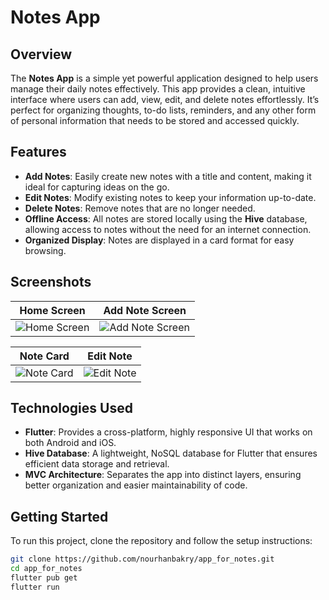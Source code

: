 # Notes App

## Overview

The **Notes App** is a simple yet powerful application designed to help users manage their daily notes effectively. This app provides a clean, intuitive interface where users can add, view, edit, and delete notes effortlessly. It’s perfect for organizing thoughts, to-do lists, reminders, and any other form of personal information that needs to be stored and accessed quickly.

## Features

- **Add Notes**: Easily create new notes with a title and content, making it ideal for capturing ideas on the go.
- **Edit Notes**: Modify existing notes to keep your information up-to-date.
- **Delete Notes**: Remove notes that are no longer needed.
- **Offline Access**: All notes are stored locally using the **Hive** database, allowing access to notes without the need for an internet connection.
- **Organized Display**: Notes are displayed in a card format for easy browsing.

## Screenshots

| Home Screen | Add Note Screen |
|-------------|-----------------|
| ![Home Screen](https://github.com/user-attachments/assets/317608d5-b764-44d1-b766-b767b85d332f) | ![Add Note Screen](https://github.com/user-attachments/assets/78c1f017-3263-4334-a234-60a42693f47c) |

| Note Card | Edit Note |
|-----------|-----------|
| ![Note Card](https://github.com/user-attachments/assets/47000c10-26a0-4f95-a7fd-db55f2f9f193) | ![Edit Note](https://github.com/user-attachments/assets/e6a1859a-5f95-4722-9c1e-d2d59532e933) |


## Technologies Used

- **Flutter**: Provides a cross-platform, highly responsive UI that works on both Android and iOS.
- **Hive Database**: A lightweight, NoSQL database for Flutter that ensures efficient data storage and retrieval.
- **MVC Architecture**: Separates the app into distinct layers, ensuring better organization and easier maintainability of code.

## Getting Started

To run this project, clone the repository and follow the setup instructions:

```bash
git clone https://github.com/nourhanbakry/app_for_notes.git
cd app_for_notes
flutter pub get
flutter run


